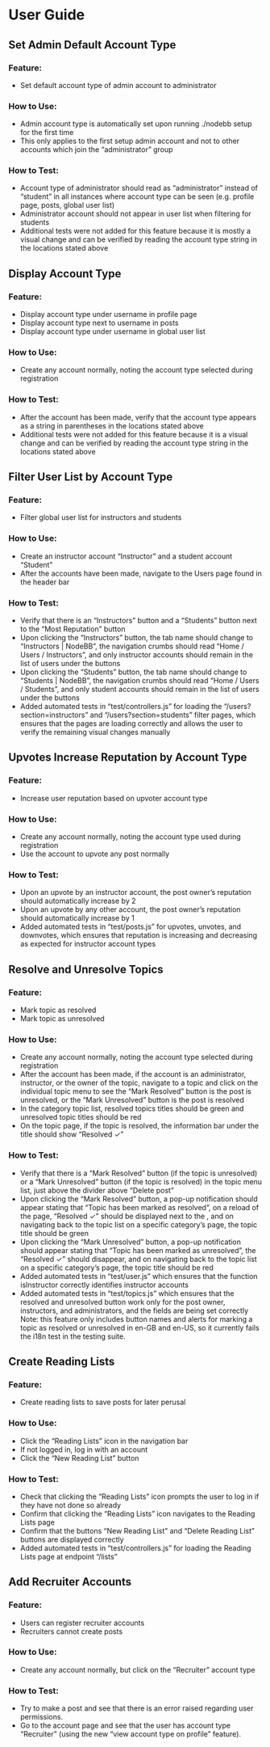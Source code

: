 # User Guide

## Set Admin Default Account Type
### Feature:
- Set default account type of admin account to administrator
### How to Use:
- Admin account type is automatically set upon running ./nodebb setup for the first time
- This only applies to the first setup admin account and not to other accounts which join the “administrator” group
### How to Test:
- Account type of administrator should read as “administrator” instead of “student” in all instances where account type can be seen (e.g. profile page, posts, global user list)
- Administrator account should not appear in user list when filtering for students
- Additional tests were not added for this feature because it is mostly a visual change and can be verified by reading the account type string in the locations stated above

## Display Account Type
### Feature:
- Display account type under username in profile page
- Display account type next to username in posts
- Display account type under username in global user list
### How to Use:
- Create any account normally, noting the account type selected during registration
### How to Test:
- After the account has been made, verify that the account type appears as a string in parentheses in the locations stated above
- Additional tests were not added for this feature because it is a visual change and can be verified by reading the account type string in the locations stated above

## Filter User List by Account Type
### Feature:
- Filter global user list for instructors and students
### How to Use:
- Create an instructor account “Instructor” and a student account “Student”
- After the accounts have been made, navigate to the Users page found in the header bar
### How to Test:
- Verify that there is an “Instructors” button and a “Students” button next to the “Most Reputation” button
- Upon clicking the “Instructors” button, the tab name should change to “Instructors | NodeBB”, the navigation crumbs should read “Home / Users / Instructors”, and only instructor accounts should remain in the list of users under the buttons
- Upon clicking the “Students” button, the tab name should change to “Students | NodeBB”, the navigation crumbs should read “Home / Users / Students”, and only student accounts should remain in the list of users under the buttons
- Added automated tests in “test/controllers.js” for loading the “/users?section=instructors” and “/users?section=students” filter pages, which ensures that the pages are loading correctly and allows the user to verify the remaining visual changes manually

## Upvotes Increase Reputation by Account Type
### Feature:
- Increase user reputation based on upvoter account type
### How to Use:
- Create any account normally, noting the account type used during registration
- Use the account to upvote any post normally
### How to Test:
- Upon an upvote by an instructor account, the post owner’s reputation should automatically increase by 2
- Upon an upvote by any other account, the post owner’s reputation should automatically increase by 1
- Added automated tests in “test/posts.js” for upvotes, unvotes, and downvotes, which ensures that reputation is increasing and decreasing as expected for instructor account types

## Resolve and Unresolve Topics
### Feature:
- Mark topic as resolved
- Mark topic as unresolved
### How to Use:
- Create any account normally, noting the account type selected during registration
- After the account has been made, if the account is an administrator, instructor, or the owner of the topic, navigate to a topic and click on the individual topic menu to see the “Mark Resolved” button is the post is unresolved, or the “Mark Unresolved” button is the post is resolved
- In the category topic list, resolved topics titles should be green and unresolved topic titles should be red
- On the topic page, if the topic is resolved, the information bar under the title should show “Resolved ✓”
### How to Test:
- Verify that there is a “Mark Resolved” button (if the topic is unresolved) or a “Mark Unresolved” button (if the topic is resolved) in the topic menu list, just above the divider above “Delete post”
- Upon clicking the “Mark Resolved” button, a pop-up notification should appear stating that “Topic has been marked as resolved”, on a reload of the page, “Resolved ✓” should be displayed next to the , and on navigating back to the topic list on a specific category’s page, the topic title should be green
- Upon clicking the “Mark Unresolved” button, a pop-up notification should appear stating that “Topic has been marked as unresolved”, the “Resolved ✓” should disappear, and on navigating back to the topic list on a specific category’s page, the topic title should be red
- Added automated tests in “test/user.js” which ensures that the function isInstructor correctly identifies instructor accounts
- Added automated tests in “test/topics.js” which ensures that the resolved and unresolved button work only for the post owner, instructors, and administrators, and the fields are being set correctly
Note: this feature only includes button names and alerts for marking a topic as resolved or unresolved in en-GB and en-US, so it currently fails the i18n test in the testing suite.

## Create Reading Lists
### Feature:
- Create reading lists to save posts for later perusal
### How to Use:
- Click the “Reading Lists” icon in the navigation bar
- If not logged in, log in with an account
- Click the “New Reading List” button
### How to Test:
- Check that clicking the “Reading Lists” icon prompts the user to log in if they have not done so already
- Confirm that clicking the “Reading Lists” icon navigates to the Reading Lists page
- Confirm that the buttons “New Reading List” and “Delete Reading List” buttons are displayed correctly
- Added automated tests in “test/controllers.js” for loading the Reading Lists page at endpoint “/lists”

## Add Recruiter Accounts
### Feature:
- Users can register recruiter accounts
- Recruiters cannot create posts
### How to Use:
- Create any account normally, but click on the “Recruiter” account type
### How to Test:
- Try to make a post and see that there is an error raised regarding user permissions.
- Go to the account page and see that the user has account type “Recruiter” (using the new “view account type on profile” feature).
